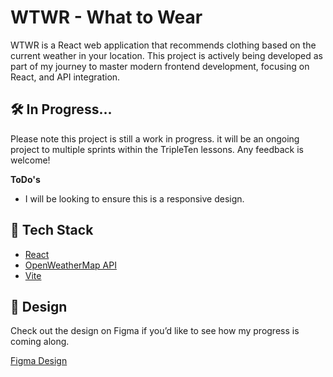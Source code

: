 # WTWR - What to Wear
WTWR is a React web application that recommends clothing based on the current weather in your location.
This project is actively being developed as part of my journey to master modern frontend development, focusing on React, and API integration.

## 🛠️  In Progress...
Please note this project is still a work in progress. it will be an ongoing project to multiple sprints within the TripleTen lessons. Any feedback is welcome!

**ToDo's**
- I will be looking to ensure this is a responsive design.


## 🧰 Tech Stack
- [React](https://react.dev/)
- [OpenWeatherMap API](https://openweathermap.org/api)
- [Vite](https://vite.dev/)

## 🎨 Design
Check out the design on Figma if you’d like to see how my progress is coming along.

[Figma Design](https://www.figma.com/design/F03bTb81Pw8IDPj5Y9rc5i/Sprint-10-Project--WTWR?node-id=311-433&p=f&t=dMZwAKRX4iAIW0en-0)